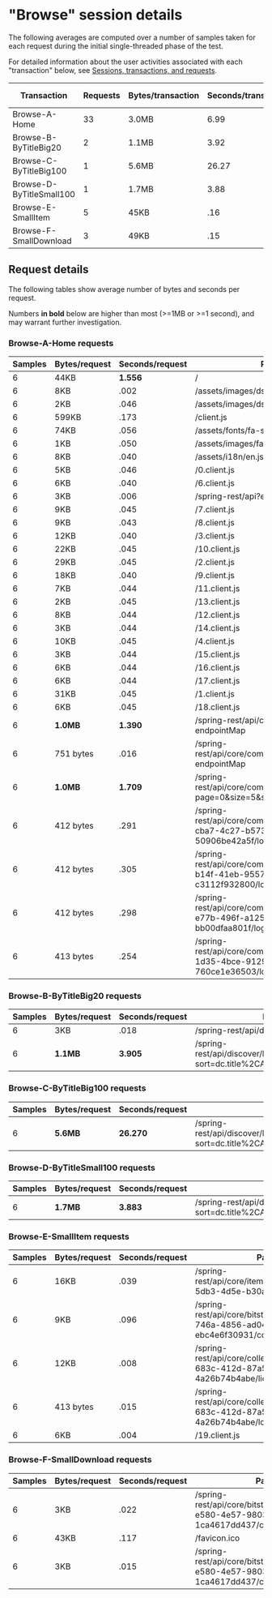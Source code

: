 # "Browse" session details

The following averages are computed over a number of samples taken for each request during
the initial single-threaded phase of the test.

For detailed information about the user activities associated with each "transaction" below,
see [Sessions, transactions, and requests](../../../doc/sessions).

Transaction | Requests | Bytes/transaction | Seconds/transaction | Request details
-|-|-|-|-
Browse-A-Home | 33 | 3.0MB | 6.99 | [See below](#browse-a-home-requests)
Browse-B-ByTitleBig20 | 2 | 1.1MB | 3.92 | [See below](#browse-b-bytitlebig20-requests)
Browse-C-ByTitleBig100 | 1 | 5.6MB | 26.27 | [See below](#browse-c-bytitlebig100-requests)
Browse-D-ByTitleSmall100 | 1 | 1.7MB | 3.88 | [See below](#browse-d-bytitlesmall100-requests)
Browse-E-SmallItem | 5 | 45KB | .16 | [See below](#browse-e-smallitem-requests)
Browse-F-SmallDownload | 3 | 49KB | .15 | [See below](#browse-f-smalldownload-requests)

## Request details

The following tables show average number of bytes and seconds per request.

Numbers **in bold** below are higher than most (>=1MB or >=1 second), and may warrant further investigation.


### Browse-A-Home requests

Samples | Bytes/request | Seconds/request | Path
-|-|-|-
6 | 44KB | **1.556** | / |
6 | 8KB | .002 | /assets/images/dspace-logo.png |
6 | 2KB | .046 | /assets/images/dspace-logo.svg |
6 | 599KB | .173 | /client.js |
6 | 74KB | .056 | /assets/fonts/fa-solid-900.woff2 |
6 | 1KB | .050 | /assets/images/favicon.ico |
6 | 8KB | .040 | /assets/i18n/en.json |
6 | 5KB | .046 | /0.client.js |
6 | 6KB | .040 | /6.client.js |
6 | 3KB | .006 | /spring-rest/api?endpointMap |
6 | 9KB | .045 | /7.client.js |
6 | 9KB | .043 | /8.client.js |
6 | 12KB | .040 | /3.client.js |
6 | 22KB | .045 | /10.client.js |
6 | 29KB | .045 | /2.client.js |
6 | 18KB | .040 | /9.client.js |
6 | 7KB | .044 | /11.client.js |
6 | 2KB | .045 | /13.client.js |
6 | 8KB | .044 | /12.client.js |
6 | 3KB | .044 | /14.client.js |
6 | 10KB | .045 | /4.client.js |
6 | 3KB | .044 | /15.client.js |
6 | 6KB | .044 | /16.client.js |
6 | 6KB | .044 | /17.client.js |
6 | 31KB | .045 | /1.client.js |
6 | 6KB | .045 | /18.client.js |
6 | **1.0MB** | **1.390** | /spring-rest/api/core/communities?endpointMap |
6 | 751 bytes | .016 | /spring-rest/api/core/communities/search?endpointMap |
6 | **1.0MB** | **1.709** | /spring-rest/api/core/communities/search/top?page=0&size=5&sort=dc.title%2CASC |
6 | 412 bytes | .291 | /spring-rest/api/core/communities/edb3df48-cba7-4c27-b573-50906be42a5f/logo |
6 | 412 bytes | .305 | /spring-rest/api/core/communities/02f7521c-b14f-41eb-9557-c3112f932800/logo |
6 | 412 bytes | .298 | /spring-rest/api/core/communities/cb26f292-e77b-496f-a125-bb00dfaa801f/logo |
6 | 413 bytes | .254 | /spring-rest/api/core/communities/9bc3115a-1d35-4bce-9129-760ce1e36503/logo |

### Browse-B-ByTitleBig20 requests

Samples | Bytes/request | Seconds/request | Path
-|-|-|-
6 | 3KB | .018 | /spring-rest/api/discover/browses |
6 | **1.1MB** | **3.905** | /spring-rest/api/discover/browses/title/items?sort=dc.title%2CASC&page=0&size=20 |

### Browse-C-ByTitleBig100 requests

Samples | Bytes/request | Seconds/request | Path
-|-|-|-
6 | **5.6MB** | **26.270** | /spring-rest/api/discover/browses/title/items?sort=dc.title%2CASC&page=0&size=100 |

### Browse-D-ByTitleSmall100 requests

Samples | Bytes/request | Seconds/request | Path
-|-|-|-
6 | **1.7MB** | **3.883** | /spring-rest/api/discover/browses/title/items?sort=dc.title%2CASC&page=0&size=100&startsWith=S |

### Browse-E-SmallItem requests

Samples | Bytes/request | Seconds/request | Path
-|-|-|-
6 | 16KB | .039 | /spring-rest/api/core/items/e7986d5a-5db3-4d5e-b30a-d40bfe92af3b |
6 | 9KB | .096 | /spring-rest/api/core/bitstreams/9f07a7f9-746a-4856-ad04-ebc4e6f30931/content |
6 | 12KB | .008 | /spring-rest/api/core/collections/7dca3c38-683c-412d-87a5-4a26b74b4abe/license |
6 | 413 bytes | .015 | /spring-rest/api/core/collections/7dca3c38-683c-412d-87a5-4a26b74b4abe/logo |
6 | 6KB | .004 | /19.client.js |

### Browse-F-SmallDownload requests

Samples | Bytes/request | Seconds/request | Path
-|-|-|-
6 | 3KB | .022 | /spring-rest/api/core/bitstreams/a9970f26-e580-4e57-9803-1ca4617dd437/content |
6 | 43KB | .117 | /favicon.ico |
6 | 3KB | .015 | /spring-rest/api/core/bitstreams/a9970f26-e580-4e57-9803-1ca4617dd437/content |
